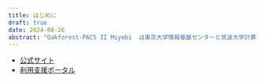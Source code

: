```yaml
---
title: はじめに
draft: true
date: 2024-08-26
abstract: "Oakforest-PACS II Miyabi  は東京大学情報基盤センターと筑波大学計算科学研究センターが共同運営する最先端共同HPC基盤施設（JCAHPC）によって2025年1月から運用が開始された新しいスーパーコンピュータです．MiyabiはCPUを中心としたノード（Miyabi-C）とGPUを中心としたノード（Miyabi-G）が結合したシステムで，特に後者のGPUに重きが置かれています．"
---
```


- [公式サイト](https://www.cc.u-tokyo.ac.jp/supercomputer/miyabi/service/)
- [利用支援ポータル](https://miyabi-www.jcahpc.jp/login)
